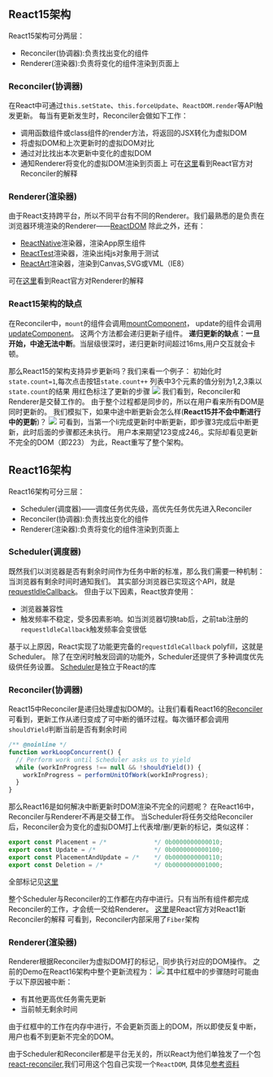 ## React15架构
React15架构可分两层：
- Reconciler(协调器):负责找出变化的组件
- Renderer(渲染器):负责将变化的组件渲染到页面上
### Reconciler(协调器)
在React中可通过`this.setState`、`this.forceUpdate`、`ReactDOM.render`等API触发更新。
每当有更新发生时，Reconciler会做如下工作：
- 调用函数组件或class组件的render方法，将返回的JSX转化为虚拟DOM
- 将虚拟DOM和上次更新时的虚拟DOM对比
- 通过对比找出本次更新中变化的虚拟DOM
- 通知Renderer将变化的虚拟DOM渲染到页面上
可在[这里](https://zh-hans.reactjs.org/docs/codebase-overview.html#reconcilers)看到React官方对Reconciler的解释

### Renderer(渲染器)
由于React支持跨平台，所以不同平台有不同的Renderer。我们最熟悉的是负责在浏览器环境渲染的Renderer——[ReactDOM](https://www.npmjs.com/package/react-dom)
除此之外，还有：
- [ReactNative](https://www.npmjs.com/package/react-native)渲染器，渲染App原生组件
- [ReactTest](https://www.npmjs.com/package/react-test-renderer)渲染器，渲染出纯js对象用于测试
- [ReactArt](https://www.npmjs.com/package/react-art)渲染器，渲染到Canvas,SVG或VML（IE8）

可在[这里](https://zh-hans.reactjs.org/docs/codebase-overview.html#renderers)看到React官方对Renderer的解释

### React15架构的缺点
在Reconciler中，`mount`的组件会调用[mountComponent](https://github.com/facebook/react/blob/15-stable/src/renderers/dom/shared/ReactDOMComponent.js#L498)，
update的组件会调用[updateComponent](https://github.com/facebook/react/blob/15-stable/src/renderers/dom/shared/ReactDOMComponent.js#L877)。
这两个方法都会递归更新子组件。
**递归更新的缺点**：**一旦开始，中途无法中断**。当层级很深时，递归更新时间超过16ms,用户交互就会卡顿。

那么React15的架构支持异步更新吗？我们来看一个例子：
初始化时`state.count=1`,每次点击按钮`state.count++`
列表中3个元素的值分别为1,2,3乘以`state.count`的结果
用红色标注了更新的步骤
![](https://react.iamkasong.com/img/v15.png)
我们看到，Reconciler和Renderer是交替工作的。
由于整个过程都是同步的，所以在用户看来所有DOM是同时更新的。
我们模拟下，如果中途中断更新会怎么样(**React15并不会中断进行中的更新**)？
![](https://react.iamkasong.com/img/dist.png)
可看到，当第一个li完成更新时中断更新，即步骤3完成后中断更新，此时后面的步骤都还未执行。
用户本来期望123变成246,。实际却看见更新不完全的DOM（即223）
为此，React重写了整个架构。
## React16架构
React16架构可分三层：
- Scheduler(调度器)——调度任务优先级，高优先任务优先进入Reconciler
- Reconciler(协调器):负责找出变化的组件
- Renderer(渲染器):负责将变化的组件渲染到页面上

### Scheduler(调度器)
既然我们以浏览器是否有剩余时间作为任务中断的标准，那么我们需要一种机制：当浏览器有剩余时间时通知我们。
其实部分浏览器已实现这个API，就是[requestldleCallback](https://developer.mozilla.org/zh-CN/docs/Web/API/Window/requestIdleCallback)。
但由于以下因素，React放弃使用：
- 浏览器兼容性
- 触发频率不稳定，受多因素影响。如当浏览器切换tab后，之前tab注册的`requestldleCallback`触发频率会变很低

基于以上原因，React实现了功能更完备的`requestIdleCallback` polyfill，这就是Scheduler。
除了在空闲时触发回调的功能外，Scheduler还提供了多种调度优先级供任务设置。
[Scheduler](https://github.com/facebook/react/blob/1fb18e22ae66fdb1dc127347e169e73948778e5a/packages/scheduler/README.md)是独立于React的库

### Reconciler(协调器)
React15中Reconciler是递归处理虚拟DOM的。让我们看看React16的[Reconciler](https://github.com/facebook/react/blob/1fb18e22ae66fdb1dc127347e169e73948778e5a/packages/react-reconciler/src/ReactFiberWorkLoop.new.js#L1673)
可看到，更新工作从递归变成了可中断的循环过程。每次循环都会调用`shouldYield`判断当前是否有剩余时间
```js
/** @noinline */
function workLoopConcurrent() {
  // Perform work until Scheduler asks us to yield
  while (workInProgress !== null && !shouldYield()) {
    workInProgress = performUnitOfWork(workInProgress);
  }
}
```
那么React16是如何解决中断更新时DOM渲染不完全的问题呢？
在React16中，Reconciler与Renderer不再是交替工作。
当Scheduler将任务交给Reconciler后，Reconciler会为变化的虚拟DOM打上代表增/删/更新的标记，类似这样：
```js
export const Placement = /*             */ 0b0000000000010;
export const Update = /*                */ 0b0000000000100;
export const PlacementAndUpdate = /*    */ 0b0000000000110;
export const Deletion = /*              */ 0b0000000001000;
```
全部标记见[这里](https://github.com/facebook/react/blob/1fb18e22ae66fdb1dc127347e169e73948778e5a/packages/react-reconciler/src/ReactSideEffectTags.js)

整个Scheduler与Reconciler的工作都在内存中进行。只有当所有组件都完成Reconciler的工作，才会统一交给Renderer。
[这里](https://zh-hans.reactjs.org/docs/codebase-overview.html#fiber-reconciler)是React官方对React1新Reconciler的解释
可看到，Reconciler内部采用了`Fiber`架构

### Renderer(渲染器)
Renderer根据Reconciler为虚拟DOM打的标记，同步执行对应的DOM操作。
之前的Demo在React16架构中整个更新流程为：
![](https://react.iamkasong.com/img/process.png)
其中红框中的步骤随时可能由于以下原因被中断：
- 有其他更高优任务需先更新
- 当前帧无剩余时间

由于红框中的工作在内存中进行，不会更新页面上的DOM，所以即使反复中断，用户也看不到更新不完全的DOM。

由于Scheduler和Reconciler都是平台无关的，所以React为他们单独发了一个包[react-reconciler](https://www.npmjs.com/package/react-reconciler),我们可用这个包自己实现一个`ReactDOM`,
具体见[参考资料](https://www.youtube.com/watch?v=CGpMlWVcHok&list=PLPxbbTqCLbGHPxZpw4xj_Wwg8-fdNxJRh&index=7)

